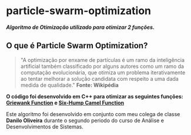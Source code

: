 # particle-swarm-optimization
***Algoritmo de Otimização utilizado para otimizar 2 funções.***

## O que é Particle Swarm Optimization?
>"A optimização por enxame de partículas é um ramo da inteligência artificial também classificado por alguns autores como um ramo da computação evolucionária, que otimiza um problema iterativamente ao tentar melhorar a solução candidata com respeito a uma dada medida de qualidade." **Fonte: Wikipédia**

**O código foi desenvolvido em C++ para otimizar as seguintes funções:
[Griewank Function](https://www.sfu.ca/~ssurjano/griewank.html) e [Six-Hump Camel Function](https://www.sfu.ca/~ssurjano/camel6.html)**

Este algoritmo foi desenvolvido em conjunto com meu colega de classe **Danilo Oliveira** durante o segundo periodo do curso de Análise e Desenvolvimentos de Sistemas.
